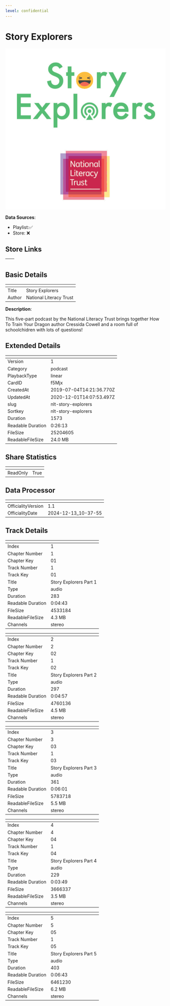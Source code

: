 ```yaml
---
level: confidential
---
```

# Story Explorers

![card_[f5Mjx].png](../../img/cards/card_[f5Mjx].png)

**Data Sources**: 

- Playlist:✅
- Store: ❌


## Store Links

| <!-- --> | <!-- --> |
| - | - |


## Basic Details

| <!-- --> | <!-- --> |
| - | - |
| Title | Story Explorers |
| Author | National Literacy Trust |

**Description**:

This five-part podcast by the National Literacy Trust brings together How To Train Your Dragon author Cressida Cowell and a room full of schoolchidren with lots of questions!


## Extended Details

| <!-- --> | <!-- --> |
| - | - |
| Version | 1 |
| Category | podcast |
| PlaybackType | linear |
| CardID | f5Mjx |
| CreatedAt | 2019-07-04T14:21:36.770Z |
| UpdatedAt | 2020-12-01T14:07:53.497Z |
| slug | nlt-story-explorers |
| Sortkey | nlt-story-explorers |
| Duration | 1573 |
| Readable Duration | 0:26:13 |
| FileSize | 25204605 |
| ReadableFileSize | 24.0 MB |


## Share Statistics

| <!-- --> | <!-- --> |
| - | - |
| ReadOnly | True |


## Data Processor

| <!-- --> | <!-- --> |
| - | - |
| OfficialityVersion | 1.1
| OfficialityDate | 2024-12-13_10-37-55


## Track Details

| <!-- --> | <!-- --> |
| - | - |
| Index | 1 |
| Chapter Number | 1 |
| Chapter Key | 01 |
| Track Number | 1 |
| Track Key | 01 |
| Title | Story Explorers Part 1 |
| Type | audio |
| Duration | 283 |
| Readable Duration | 0:04:43 |
| FileSize | 4533184 |
| ReadableFileSize | 4.3 MB |
| Channels | stereo |

| <!-- --> | <!-- --> |
| - | - |
| Index | 2 |
| Chapter Number | 2 |
| Chapter Key | 02 |
| Track Number | 1 |
| Track Key | 02 |
| Title | Story Explorers Part 2 |
| Type | audio |
| Duration | 297 |
| Readable Duration | 0:04:57 |
| FileSize | 4760136 |
| ReadableFileSize | 4.5 MB |
| Channels | stereo |

| <!-- --> | <!-- --> |
| - | - |
| Index | 3 |
| Chapter Number | 3 |
| Chapter Key | 03 |
| Track Number | 1 |
| Track Key | 03 |
| Title | Story Explorers Part 3 |
| Type | audio |
| Duration | 361 |
| Readable Duration | 0:06:01 |
| FileSize | 5783718 |
| ReadableFileSize | 5.5 MB |
| Channels | stereo |

| <!-- --> | <!-- --> |
| - | - |
| Index | 4 |
| Chapter Number | 4 |
| Chapter Key | 04 |
| Track Number | 1 |
| Track Key | 04 |
| Title | Story Explorers Part 4 |
| Type | audio |
| Duration | 229 |
| Readable Duration | 0:03:49 |
| FileSize | 3666337 |
| ReadableFileSize | 3.5 MB |
| Channels | stereo |

| <!-- --> | <!-- --> |
| - | - |
| Index | 5 |
| Chapter Number | 5 |
| Chapter Key | 05 |
| Track Number | 1 |
| Track Key | 05 |
| Title | Story Explorers Part 5 |
| Type | audio |
| Duration | 403 |
| Readable Duration | 0:06:43 |
| FileSize | 6461230 |
| ReadableFileSize | 6.2 MB |
| Channels | stereo |

